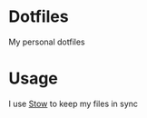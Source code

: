 # Dotfiles
My personal dotfiles

# Usage
I use [Stow](https://www.gnu.org/software/stow/) to keep my files in sync

